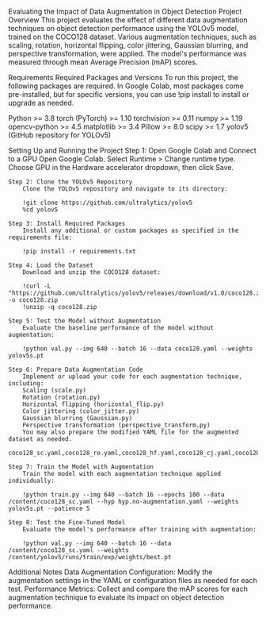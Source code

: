 Evaluating the Impact of Data Augmentation in Object Detection
Project Overview
This project evaluates the effect of different data augmentation techniques on object detection performance using the YOLOv5 model, trained on the COCO128 dataset. Various augmentation techniques, such as scaling, rotation, horizontal flipping, color jittering, Gaussian blurring, and perspective transformation, were applied. The model's performance was measured through mean Average Precision (mAP) scores.

Requirements
Required Packages and Versions
To run this project, the following packages are required. In Google Colab, most packages come pre-installed, but for specific versions, you can use !pip install to install or upgrade as needed.

Python >= 3.8
torch (PyTorch) >= 1.10
torchvision >= 0.11
numpy >= 1.19
opencv-python >= 4.5
matplotlib >= 3.4
Pillow >= 8.0
scipy >= 1.7
yolov5 (GitHub repository for YOLOv5)


Setting Up and Running the Project
	Step 1: Open Google Colab and Connect to a GPU
		Open Google Colab.
		Select Runtime > Change runtime type.
		Choose GPU in the Hardware accelerator dropdown, then click Save.

	Step 2: Clone the YOLOv5 Repository
		Clone the YOLOv5 repository and navigate to its directory:

		!git clone https://github.com/ultralytics/yolov5
		%cd yolov5

	Step 3: Install Required Packages
		Install any additional or custom packages as specified in the requirements file:

		!pip install -r requirements.txt

	Step 4: Load the Dataset
		Download and unzip the COCO128 dataset:

		!curl -L "https://github.com/ultralytics/yolov5/releases/download/v1.0/coco128.zip" -o coco128.zip
		!unzip -q coco128.zip

	Step 5: Test the Model without Augmentation
		Evaluate the baseline performance of the model without augmentation:

		!python val.py --img 640 --batch 16 --data coco128.yaml --weights yolov5s.pt

	Step 6: Prepare Data Augmentation Code
		Implement or upload your code for each augmentation technique, including:
		Scaling (scale.py)
		Rotation (rotation.py)
		Horizontal flipping (horizontal_flip.py)
		Color jittering (color_jitter.py)
		Gaussian blurring (Gaussian.py)
		Perspective transformation (perspective_transform.py)
		You may also prepare the modified YAML file for the augmented dataset as needed.
		coco128_sc.yaml,coco128_ro.yaml,coco128_hf.yaml,coco128_cj.yaml,coco128_gb.yaml,coco128_pt.yaml

	Step 7: Train the Model with Augmentation
		Train the model with each augmentation technique applied individually:

		!python train.py --img 640 --batch 16 --epochs 100 --data /content/coco128_sc.yaml --hyp hyp.no-augmentation.yaml --weights yolov5s.pt --patience 5

	Step 8: Test the Fine-Tuned Model
		Evaluate the model's performance after training with augmentation:

		!python val.py --img 640 --batch 16 --data /content/coco128_sc.yaml --weights /content/yolov5/runs/train/exp/weights/best.pt

Additional Notes
Data Augmentation Configuration: Modify the augmentation settings in the YAML or configuration files as needed for each test.
Performance Metrics: Collect and compare the mAP scores for each augmentation technique to evaluate its impact on object detection performance.
